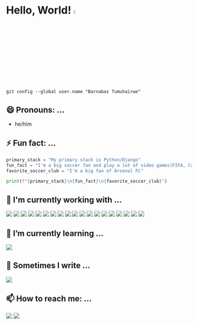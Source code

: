 # Hello, World! <img src="https://raw.githubusercontent.com/MartinHeinz/MartinHeinz/master/wave.gif" width="5%">

`git config --global user.name "Barnabas Tumuhairwe"`

## 😄 Pronouns: ...
- he/him

## ⚡ Fun fact: ...

```py
primary_stack = "My primary stack is Python/Django"
fun_fact = "I'm a big soccer fan and play a lot of video games(FIFA, Call Of Duty, Mortal Kombat)"
favorite_soccer_club = "I'm a big fan of Arsenal FC"

print(f"{primary_stack}\n{fun_fact}\n{favorite_soccer_club}")
```

## 🔭 I'm currently working with ...

<img src="https://img.shields.io/badge/Python-FFD43B?style=for-the-badge&logo=python&logoColor=blue"> <img src="https://img.shields.io/badge/Django-092E20?style=for-the-badge&logo=django&logoColor=green"> <img src="https://img.shields.io/badge/django%20rest-ff1709?style=for-the-badge&logo=django&logoColor=white">  <img src="https://img.shields.io/badge/Flask-000000?style=for-the-badge&logo=flask&logoColor=white"> <img src="https://img.shields.io/badge/fastapi-109989?style=for-the-badge&logo=FASTAPI&logoColor=white"> <img src="https://img.shields.io/badge/JavaScript-323330?style=for-the-badge&logo=javascript&logoColor=F7DF1E"> <img src="https://img.shields.io/badge/React-20232A?style=for-the-badge&logo=react&logoColor=61DAFB"> <img src="https://img.shields.io/badge/Figma-F24E1E?style=for-the-badge&logo=figma&logoColor=white"> <img src="https://img.shields.io/badge/Redux-593D88?style=for-the-badge&logo=redux&logoColor=white"> <img src="https://img.shields.io/badge/PostgreSQL-316192?style=for-the-badge&logo=postgresql&logoColor=white"> <img src="https://img.shields.io/badge/redis-%23DD0031.svg?&style=for-the-badge&logo=redis&logoColor=white"> <img src="https://img.shields.io/badge/rabbitmq-%23FF6600.svg?&style=for-the-badge&logo=rabbitmq&logoColor=white"> <img src="https://img.shields.io/badge/GraphQl-E10098?style=for-the-badge&logo=graphql&logoColor=white"> <img src="https://img.shields.io/badge/Docker-2CA5E0?style=for-the-badge&logo=docker&logoColor=white"> <img src="https://img.shields.io/badge/Heroku-430098?style=for-the-badge&logo=heroku&logoColor=white"> <img src="https://img.shields.io/badge/circleci-343434?style=for-the-badge&logo=circleci&logoColor=white"> 
<img src="https://img.shields.io/badge/firebase-ffca28?style=for-the-badge&logo=firebase&logoColor=black">  <img src="https://img.shields.io/badge/Java-ED8B00?style=for-the-badge&logo=openjdk&logoColor=white">
<img src="https://img.shields.io/badge/Spring-6DB33F?style=for-the-badge&logo=spring&logoColor=white">
<!-- ![fastapi-1](https://user-images.githubusercontent.com/38134382/156886521-2ece8053-c220-4a04-8bb4-338b638bc994.svg) -->

## 🌱 I’m currently learning ...
<img src="[https://img.shields.io/badge/Java-ED8B00?style=for-the-badge&logo=openjdk&logoColor=white](https://img.shields.io/badge/Kubernetes-3069DE?style=for-the-badge&logo=kubernetes&logoColor=white)">

## 💬 Sometimes I write ...

<a href="https://medium.com/@_tumuhairwe"><img src="https://img.shields.io/badge/Medium-12100E?style=for-the-badge&logo=medium&logoColor=white"></a>

## 📫 How to reach me: ...

<a href="mailto: barnabasumuhairwe@gmail.com"><img src="https://img.shields.io/badge/Gmail-D14836?style=for-the-badge&logo=gmail&logoColor=white"></a> <a href="https://linkedin.com/in/barnabastb" target="blank"><img src="https://img.shields.io/badge/LinkedIn-0077B5?style=for-the-badge&logo=linkedin&logoColor=white"></a>
<!-- 
## Github Stats

[![Top Langs](https://github-readme-stats.vercel.app/api/top-langs/?username=BarnaTB)](https://github.com/anuraghazra/github-readme-stats) -->


<!--
**BarnaTB/BarnaTB** is a ✨ _special_ ✨ repository because its `README.md` (this file) appears on your GitHub profile.

Here are some ideas to get you started:

- 🔭 I’m currently working on ...
- 🌱 I’m currently learning ...
- 👯 I’m looking to collaborate on ...
- 🤔 I’m looking for help with ...
- 📫 How to reach me: ...
- ⚡ Fun fact: ...
-->
